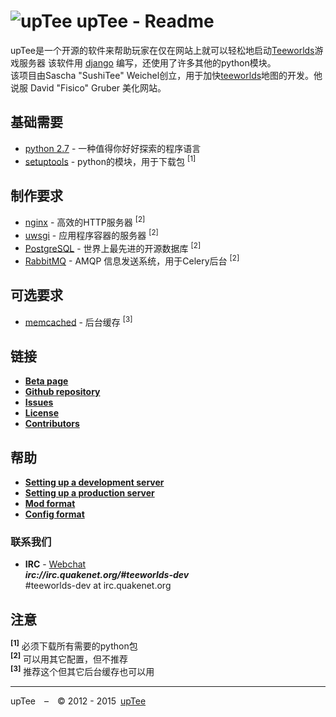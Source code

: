 ![upTee](https://raw.github.com/upTee/upTee/master/uptee/static/simpleblue/img/logo_75.png)
upTee - Readme
=============================
upTee是一个开源的软件来帮助玩家在仅在网站上就可以轻松地启动[Teeworlds](https://teeworlds.com)游戏服务器
该软件用 [django](https://www.djangoproject.com/) 编写，还使用了许多其他的python模块。  
该项目由Sascha "SushiTee" Weichel创立，用于加快[teeworlds](https://teeworlds.com)地图的开发。他说服 David "Fisico" Gruber 美化网站。

基础需要
--------------------
* [python 2.7](http://www.python.org/) - 一种值得你好好探索的程序语言
* [setuptools](http://pypi.python.org/pypi/setuptools) - python的模块，用于下载包 <sup>[1]</sup>

制作要求
-----------------------
* [nginx](http://nginx.org/) - 高效的HTTP服务器 <sup>[2]</sup>
* [uwsgi](http://projects.unbit.it/uwsgi/) - 应用程序容器的服务器 <sup>[2]</sup>
* [PostgreSQL](http://www.postgresql.org/) - 世界上最先进的开源数据库 <sup>[2]</sup>
* [RabbitMQ](http://www.rabbitmq.com/) - AMQP 信息发送系统，用于Celery后台  <sup>[2]</sup>

可选要求
---------------------
* [memcached](http://memcached.org/) - 后台缓存 <sup>[3]</sup>

链接
-----
* __[Beta page](http://uptee.teesites.net)__
* __[Github repository](https://github.com/teeworldsCNFun/upTee/)__
* __[Issues](https://github.com/teeworldsCNFun/upTee/issues)__
* __[License](https://github.com/teeworldsCNFun/upTee/blob/master/LICENSE)__
* __[Contributors](https://github.com/teeworldsCNFun/upTee/blob/master/CONTRIBUTORS.md)__

帮助
-----
* __[Setting up a development server](https://github.com/teeworldsCNFun/upTee/blob/master/docs/development_server.md)__
* __[Setting up a production server](https://github.com/teeworldsCNFun/upTee/blob/master/docs/production_server.md)__
* __[Mod format](https://github.com/teeworldsCNFun/upTee/blob/master/docs/mod_format.md)__
* __[Config format](https://github.com/teeworldsCNFun/upTee/blob/master/docs/config_format.md)__

### 联系我们
* __IRC__ - [Webchat](http://webchat.quakenet.org/?channels=teeworlds-dev)<br>___irc://irc.quakenet.org/#teeworlds-dev___<br>#teeworlds-dev at irc.quakenet.org

注意
-----
__<sup>[1]</sup>__ 必须下载所有需要的python包<br>
__<sup>[2]</sup>__ 可以用其它配置，但不推荐<br>
__<sup>[3]</sup>__ 推荐这个但其它后台缓存也可以用

-----

upTee – © 2012 - 2015 [upTee](http://uptee.teesites.net/about/)
